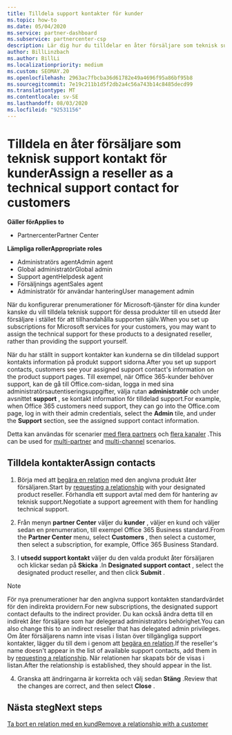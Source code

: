 ```yaml
---
title: Tilldela support kontakter för kunder
ms.topic: how-to
ms.date: 05/04/2020
ms.service: partner-dashboard
ms.subservice: partnercenter-csp
description: Lär dig hur du tilldelar en åter försäljare som teknisk support kontakt för kunder som har prenumerationer på Microsoft-tjänster.
author: BillLinzbach
ms.author: BillLi
ms.localizationpriority: medium
ms.custom: SEOMAY.20
ms.openlocfilehash: 2963ac7fbcba36d61782e49a4696f95a86bf95b8
ms.sourcegitcommit: 7e19c211b1d5f2db2a4c56a743b14c8485decd99
ms.translationtype: MT
ms.contentlocale: sv-SE
ms.lasthandoff: 08/03/2020
ms.locfileid: "92531156"
---
```

# <a name="assign-a-reseller-as-a-technical-support-contact-for-customers"></a><span data-ttu-id="141f0-103">Tilldela en åter försäljare som teknisk support kontakt för kunder</span><span class="sxs-lookup"><span data-stu-id="141f0-103">Assign a reseller as a technical support contact for customers</span></span>

<span data-ttu-id="141f0-104">**Gäller för**</span><span class="sxs-lookup"><span data-stu-id="141f0-104">**Applies to**</span></span>

- <span data-ttu-id="141f0-105">Partnercenter</span><span class="sxs-lookup"><span data-stu-id="141f0-105">Partner Center</span></span>

<span data-ttu-id="141f0-106">**Lämpliga roller**</span><span class="sxs-lookup"><span data-stu-id="141f0-106">**Appropriate roles**</span></span>

- <span data-ttu-id="141f0-107">Administratörs agent</span><span class="sxs-lookup"><span data-stu-id="141f0-107">Admin agent</span></span>
- <span data-ttu-id="141f0-108">Global administratör</span><span class="sxs-lookup"><span data-stu-id="141f0-108">Global admin</span></span>
- <span data-ttu-id="141f0-109">Support agent</span><span class="sxs-lookup"><span data-stu-id="141f0-109">Helpdesk agent</span></span>
- <span data-ttu-id="141f0-110">Försäljnings agent</span><span class="sxs-lookup"><span data-stu-id="141f0-110">Sales agent</span></span>
- <span data-ttu-id="141f0-111">Administratör för användar hantering</span><span class="sxs-lookup"><span data-stu-id="141f0-111">User management admin</span></span>

<span data-ttu-id="141f0-112">När du konfigurerar prenumerationer för Microsoft-tjänster för dina kunder kanske du vill tilldela teknisk support för dessa produkter till en utsedd åter försäljare i stället för att tillhandahålla supporten själv.</span><span class="sxs-lookup"><span data-stu-id="141f0-112">When you set up subscriptions for Microsoft services for your customers, you may want to assign the technical support for these products to a designated reseller, rather than providing the support yourself.</span></span>

<span data-ttu-id="141f0-113">När du har ställt in support kontakter kan kunderna se din tilldelad support kontakts information på produkt support sidorna.</span><span class="sxs-lookup"><span data-stu-id="141f0-113">After you set up support contacts, customers see your assigned support contact's information on the product support pages.</span></span> <span data-ttu-id="141f0-114">Till exempel, när Office 365-kunder behöver support, kan de gå till Office.com-sidan, logga in med sina administratörsautentiseringsuppgifter, välja rutan **administratör** och under avsnittet **support** , se kontakt information för tilldelad support.</span><span class="sxs-lookup"><span data-stu-id="141f0-114">For example, when Office 365 customers need support, they can go into the Office.com page, log in with their admin credentials, select the **Admin** tile, and under the **Support** section, see the assigned support contact information.</span></span>

<span data-ttu-id="141f0-115">Detta kan användas för scenarier [med flera partners](multipartner.md) och [flera kanaler](multichannel.md) .</span><span class="sxs-lookup"><span data-stu-id="141f0-115">This can be used for [multi-partner](multipartner.md) and [multi-channel](multichannel.md) scenarios.</span></span> 


## <a name="assign-contacts"></a><span data-ttu-id="141f0-116">Tilldela kontakter</span><span class="sxs-lookup"><span data-stu-id="141f0-116">Assign contacts</span></span>

1.  <span data-ttu-id="141f0-117">Börja med att [begära en relation](request-a-relationship-with-a-customer.md) med den angivna produkt åter försäljaren.</span><span class="sxs-lookup"><span data-stu-id="141f0-117">Start by [requesting a relationship](request-a-relationship-with-a-customer.md) with your designated product reseller.</span></span> <span data-ttu-id="141f0-118">Förhandla ett support avtal med dem för hantering av teknisk support.</span><span class="sxs-lookup"><span data-stu-id="141f0-118">Negotiate a support agreement with them for handling technical support.</span></span>

2.  <span data-ttu-id="141f0-119">Från menyn **partner Center** väljer du **kunder** , väljer en kund och väljer sedan en prenumeration, till exempel Office 365 Business standard.</span><span class="sxs-lookup"><span data-stu-id="141f0-119">From the **Partner Center** menu, select **Customers** , then select a customer, then select a subscription, for example, Office 365 Business Standard.</span></span>

3.  <span data-ttu-id="141f0-120">I  **utsedd support kontakt** väljer du den valda produkt åter försäljaren och klickar sedan på **Skicka** .</span><span class="sxs-lookup"><span data-stu-id="141f0-120">In  **Designated support contact** , select the designated product reseller, and then click **Submit** .</span></span> 

   >[!NOTE]  
 ><span data-ttu-id="141f0-121">För nya prenumerationer har den angivna support kontakten standardvärdet för den indirekta providern.</span><span class="sxs-lookup"><span data-stu-id="141f0-121">For new subscriptions, the designated support contact defaults to the indirect provider.</span></span> <span data-ttu-id="141f0-122">Du kan också ändra detta till en indirekt åter försäljare som har delegerad administratörs behörighet.</span><span class="sxs-lookup"><span data-stu-id="141f0-122">You can also change this to an indirect reseller that has delegated admin privileges.</span></span>    
><span data-ttu-id="141f0-123">Om åter försäljarens namn inte visas i listan över tillgängliga support kontakter, lägger du till dem i genom att [begära en relation](request-a-relationship-with-a-customer.md).</span><span class="sxs-lookup"><span data-stu-id="141f0-123">If the reseller's name doesn't appear in the list of available support contacts, add them in by [requesting a relationship](request-a-relationship-with-a-customer.md).</span></span> <span data-ttu-id="141f0-124">När relationen har skapats bör de visas i listan.</span><span class="sxs-lookup"><span data-stu-id="141f0-124">After the relationship is established, they should appear in the list.</span></span>  

4.  <span data-ttu-id="141f0-125">Granska att ändringarna är korrekta och välj sedan **Stäng** .</span><span class="sxs-lookup"><span data-stu-id="141f0-125">Review that the changes are correct, and then select **Close** .</span></span>

## <a name="next-steps"></a><span data-ttu-id="141f0-126">Nästa steg</span><span class="sxs-lookup"><span data-stu-id="141f0-126">Next steps</span></span>

[<span data-ttu-id="141f0-127">Ta bort en relation med en kund</span><span class="sxs-lookup"><span data-stu-id="141f0-127">Remove a relationship with a customer</span></span>](remove-a-relationship.md)